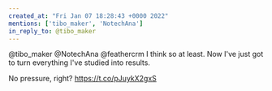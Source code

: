 ```yaml
---
created_at: "Fri Jan 07 18:28:43 +0000 2022"
mentions: ['tibo_maker', 'NotechAna']
in_reply_to: @tibo_maker
---
```


@tibo_maker @NotechAna @feathercrm I think so at least. Now I've just got to turn everything I've studied into results. 

No pressure, right? https://t.co/pJuykX2gxS